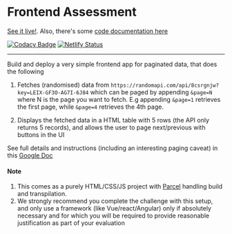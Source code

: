 # Frontend Assessment

[See it live!](https://user-datum.netlify.app). Also, there's some [code documentation here](./DETAILS.md)

[![Codacy Badge](https://app.codacy.com/project/badge/Grade/b6e4d7e358ec4fca8d37ef58dbc99db7)](https://www.codacy.com/gh/Young-Einstein10/datum/dashboard?utm_source=github.com&amp;utm_medium=referral&amp;utm_content=Young-Einstein10/datum&amp;utm_campaign=Badge_Grade) [![Netlify Status](https://api.netlify.com/api/v1/badges/36b2fbd4-2bd3-4c10-b21c-d22b338b236d/deploy-status)](https://app.netlify.com/sites/user-datum/deploys)

---

Build and deploy a very simple frontend app for paginated data, that does the following

1.  Fetches (randomised) data from `https://randomapi.com/api/8csrgnjw?key=LEIX-GF3O-AG7I-6J84` which can be paged by appending `&page=N` where N is the page you want to fetch. E.g appending `&page=1` retrieves the first page, while `&page=4` retrieves the 4th page.

2.  Displays the fetched data in a HTML table with 5 rows (the API only returns 5 records), and allows the user to page next/previous with buttons in the UI

See full details and instructions (including an interesting paging caveat) in this [Google Doc](https://docs.google.com/document/d/1hGXXPykXqO6b9Z2pm55-2T83AIA39cQ3FQxtbGkoR5Y)

#### Note

1.  This comes as a purely HTML/CSS/JS project with [Parcel](https://parceljs.org/docs/) handling build and transpilation. 
2.  We strongly recommend you complete the challenge with this setup, and only use a framework (like Vue/react/Angular) only if absolutely necessary and for which you will be required to provide reasonable justification as part of your evaluation

